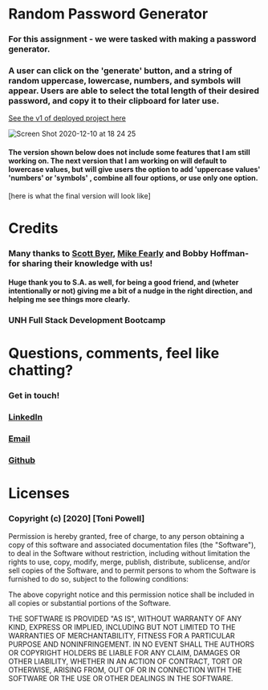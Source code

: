 # Random Password Generator
### For this assignment - we were tasked with making a password generator.
### A user can click on the 'generate' button, and a string of random uppercase, lowercase, numbers, and symbols will appear. Users are able to select the total length of their desired password, and copy it to their clipboard for later use. 


[See the v1 of deployed project here ]()

![Screen Shot 2020-12-10 at 18 24 25](https://user-images.githubusercontent.com/72999798/103426698-51359180-4b89-11eb-8d83-1bcdbf7fd17c.png)


#### The version shown below does not include some features that I am still working on. The next version that I am working on will default to lowercase values, but will give users the option to add 'uppercase values' 'numbers' or 'symbols' , combine all four options, or use only one option. 


[here is what the final version will look like]



# Credits
### Many thanks to [Scott Byer](https://github.com/switch120), [Mike Fearly](https://michaelfearnley.com/) and Bobby Hoffman- for sharing their knowledge with us! 
#### Huge thank you to S.A. as well, for being a good friend, and (wheter intentionally or not) giving me a bit of a nudge in the right direction, and helping me see things more clearly. 


### UNH Full Stack Development Bootcamp

# Questions, comments, feel like chatting?
### Get in touch!
### [LinkedIn](www.linkedin.com/in/tonipowell13)
### [Email](tonipow3ll@gmail.com)
### [Github](tonipow3ll.github.io)


# Licenses
### Copyright (c) [2020] [Toni Powell]

Permission is hereby granted, free of charge, to any person obtaining a copy
of this software and associated documentation files (the "Software"), to deal
in the Software without restriction, including without limitation the rights
to use, copy, modify, merge, publish, distribute, sublicense, and/or sell
copies of the Software, and to permit persons to whom the Software is
furnished to do so, subject to the following conditions:

The above copyright notice and this permission notice shall be included in all
copies or substantial portions of the Software.

THE SOFTWARE IS PROVIDED "AS IS", WITHOUT WARRANTY OF ANY KIND, EXPRESS OR
IMPLIED, INCLUDING BUT NOT LIMITED TO THE WARRANTIES OF MERCHANTABILITY,
FITNESS FOR A PARTICULAR PURPOSE AND NONINFRINGEMENT. IN NO EVENT SHALL THE
AUTHORS OR COPYRIGHT HOLDERS BE LIABLE FOR ANY CLAIM, DAMAGES OR OTHER
LIABILITY, WHETHER IN AN ACTION OF CONTRACT, TORT OR OTHERWISE, ARISING FROM,
OUT OF OR IN CONNECTION WITH THE SOFTWARE OR THE USE OR OTHER DEALINGS IN THE
SOFTWARE.
